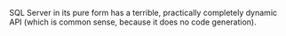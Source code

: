 SQL Server in its pure form has a terrible, practically completely dynamic API (which is common sense, because it does no code generation).
